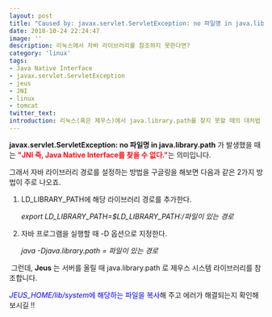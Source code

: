 ```yaml
---
layout: post
title: "Caused by: javax.servlet.ServletException: no 파일명 in java.library.path"
date: 2018-10-24 22:24:47
image: ''
description: 리눅스에서 자바 라이브러리를 참조하지 못한다면?
category: 'linux'
tags:
- Java Native Interface
- javax.servlet.ServletException
- jeus
- JNI
- linux
- tomcat
twitter_text:
introduction: 리눅스(혹은 제우스)에서 java.library.path를 찾지 못할 때의 대처법
---
```

<strong>javax.servlet.ServletException: no 파일명 in java.library.path</strong> 가 발생했을 때는 <strong><font color="#ff0a16">"JNI 즉, Java Native Interface를 찾을 수 없다."</font></strong>는 의미입니다.  


그래서 자바 라이브러리 경로를 설정하는 방법을 구글링을 해보면 다음과 같은 2가지 방법이 주로 나오죠.

1. LD_LIBRARY_PATH에 해당 라이브러리 경로를 추가한다.

    <em>export LD_LIBRARY_PATH=$LD_LIBRARY_PATH:/파일이 있는 경로</em>

2. 자바 프로그램을 실행할 때 -D 옵션으로 지정한다.

    <em>java -Djava.library.path = 파일이 있는 경로</em>

​
그런데, **Jeus** 는 ​서버를 올릴 때 java.library.path 로 제우스 시스템 라이브러리를 참조합니다.

<font color="blue"><em>JEUS_HOME/lib/system</em>에 해당하는 파일을 복사</font>해 주고 에러가 해결되는지 확인해 보시길 !!